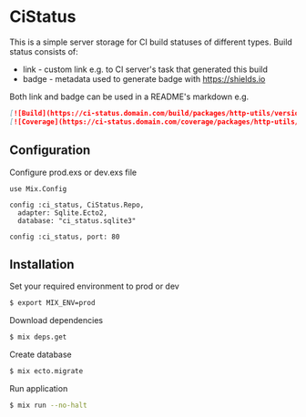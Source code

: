 # CiStatus

This is a simple server storage for CI build statuses of different types. Build status consists of:
* link - custom link e.g. to CI server's task that generated this build
* badge - metadata used to generate badge with https://shields.io

Both link and badge can be used in a README's markdown e.g.
```markdown
[![Build](https://ci-status.domain.com/build/packages/http-utils/versions/latest/badge)](https://ci-status.domain.com/build/packages/http-utils/versions/latest/link) 
[![Coverage](https://ci-status.domain.com/coverage/packages/http-utils/versions/0.1.3/badge)](https://ci-status.domain.com/coverage/packages/http-utils/versions/0.1.3/link) 
```

## Configuration
Configure prod.exs or dev.exs file
```
use Mix.Config

config :ci_status, CiStatus.Repo,
  adapter: Sqlite.Ecto2,
  database: "ci_status.sqlite3"

config :ci_status, port: 80
```

## Installation

Set your required environment to prod or dev
```bash
$ export MIX_ENV=prod
```

Download dependencies
```bash
$ mix deps.get
```

Create database
```bash
$ mix ecto.migrate
```

Run application
```bash
$ mix run --no-halt
```
